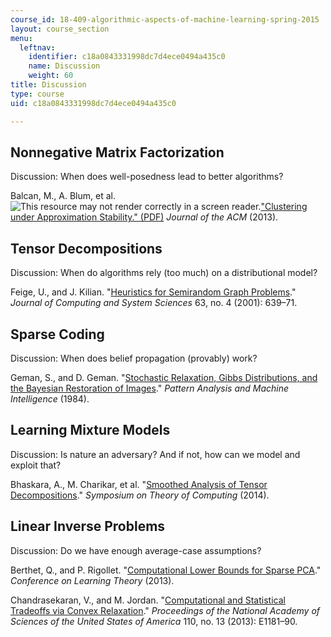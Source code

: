 ```yaml
---
course_id: 18-409-algorithmic-aspects-of-machine-learning-spring-2015
layout: course_section
menu:
  leftnav:
    identifier: c18a0843331998dc7d4ece0494a435c0
    name: Discussion
    weight: 60
title: Discussion
type: course
uid: c18a0843331998dc7d4ece0494a435c0

---
```


Nonnegative Matrix Factorization
--------------------------------

Discussion: When does well-posedness lead to better algorithms?

Balcan, M., A. Blum, et al. ![This resource may not render correctly in a screen reader.](/images/inacessible.gif)["Clustering under Approximation Stability." (PDF)](http://www.cs.cmu.edu/%7Eninamf/papers/clustering-bbg-jacm.pdf) _Journal of the ACM_ (2013).

Tensor Decompositions
---------------------

Discussion: When do algorithms rely (too much) on a distributional model?

Feige, U., and J. Kilian. "[Heuristics for Semirandom Graph Problems](http://dx.doi.org/10.1006/jcss.2001.1773)." _Journal of Computing and System Sciences_ 63, no. 4 (2001): 639–71.

Sparse Coding
-------------

Discussion: When does belief propagation (provably) work?

Geman, S., and D. Geman. "[Stochastic Relaxation, Gibbs Distributions, and the Bayesian Restoration of Images](http://ieeexplore.ieee.org/document/4767596/)." _Pattern Analysis and Machine Intelligence_ (1984).

Learning Mixture Models
-----------------------

Discussion: Is nature an adversary? And if not, how can we model and exploit that?

Bhaskara, A., M. Charikar, et al. "[Smoothed Analysis of Tensor Decompositions](http://arxiv.org/abs/1311.3651)." _Symposium on Theory of Computing_ (2014).

Linear Inverse Problems
-----------------------

Discussion: Do we have enough average-case assumptions?

Berthet, Q., and P. Rigollet. "[Computational Lower Bounds for Sparse PCA](http://arxiv.org/abs/1304.0828)." _Conference on Learning Theory_ (2013).

Chandrasekaran, V., and M. Jordan. "[Computational and Statistical Tradeoffs via Convex Relaxation](http://dx.doi.org/10.1073/pnas.1302293110)." _Proceedings of the National Academy of Sciences of the United States of America_ 110, no. 13 (2013): E1181–90.